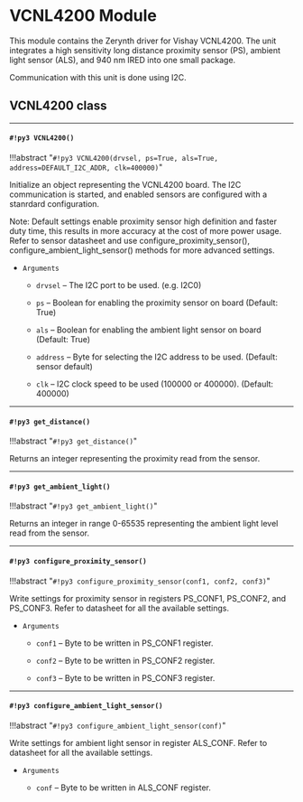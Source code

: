 # VCNL4200 Module

This module contains the Zerynth driver for Vishay VCNL4200.
The unit integrates a high sensitivity long distance proximity sensor (PS),
ambient light sensor (ALS), and 940 nm IRED into one small package.

Communication with this unit is done using I2C.

## VCNL4200 class


---
#### `#!py3 VCNL4200()`

!!!abstract "`#!py3 VCNL4200(drvsel, ps=True, als=True, address=DEFAULT_I2C_ADDR, clk=400000)`"

Initialize an object representing the VCNL4200 board.
The I2C communication is started, and enabled sensors are configured
with a stanrdard configuration.

Note: Default settings enable proximity sensor high definition and
faster duty time, this results in more accuracy at the cost of more
power usage.
Refer to sensor datasheet and use configure_proximity_sensor(),
configure_ambient_light_sensor() methods for more advanced settings.


* ```Arguments```

    
    * ```drvsel``` – The I2C port to be used. (e.g. I2C0)


    * ```ps``` – Boolean for enabling the proximity sensor on board (Default: True)


    * ```als``` – Boolean for enabling the ambient light sensor on board (Default: True)


    * ```address``` – Byte for selecting the I2C address to be used. (Default: sensor default)


    * ```clk``` – I2C clock speed to be used (100000 or 400000). (Default: 400000)



---
#### `#!py3 get_distance()`

!!!abstract "`#!py3 get_distance()`"

Returns an integer representing the proximity read from the sensor.


---
#### `#!py3 get_ambient_light()`

!!!abstract "`#!py3 get_ambient_light()`"

Returns an integer in range 0-65535 representing the ambient light
level read from the sensor.


---
#### `#!py3 configure_proximity_sensor()`

!!!abstract "`#!py3 configure_proximity_sensor(conf1, conf2, conf3)`"

Write settings for proximity sensor in registers PS_CONF1, PS_CONF2,
and PS_CONF3. Refer to datasheet for all the available settings.


* ```Arguments```

    
    * ```conf1``` – Byte to be written in PS_CONF1 register.


    * ```conf2``` – Byte to be written in PS_CONF2 register.


    * ```conf3``` – Byte to be written in PS_CONF3 register.



---
#### `#!py3 configure_ambient_light_sensor()`

!!!abstract "`#!py3 configure_ambient_light_sensor(conf)`"

Write settings for ambient light sensor in register ALS_CONF.
Refer to datasheet for all the available settings.


* ```Arguments```

    
    * ```conf``` – Byte to be written in ALS_CONF register.
